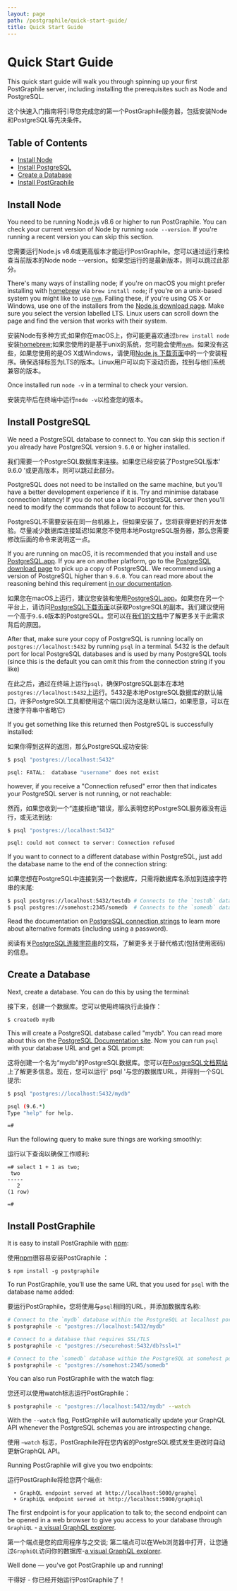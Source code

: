 ```yaml
---
layout: page
path: /postgraphile/quick-start-guide/
title: Quick Start Guide
---
```


# Quick Start Guide

This quick start guide will walk you through spinning up your first PostGraphile server, including installing the prerequisites such as Node and PostgreSQL.

这个快速入门指南将引导您完成您的第一个PostGraphile服务器，包括安装Node和PostgreSQL等先决条件。

## Table of Contents
  - [Install Node](#install-node)
  - [Install PostgreSQL](#install-postgresql)
  - [Create a Database](#create-a-database)
  - [Install PostGraphile](#install-postgraphile)

## Install Node
You need to be running Node.js v8.6 or higher to run PostGraphile. You can check your current version of Node by running `node --version`. If you're running a recent version you can skip this section.

您需要运行Node.js v8.6或更高版本才能运行PostGraphile。您可以通过运行来检查当前版本的Node node --version。如果您运行的是最新版本，则可以跳过此部分。

There's many ways of installing node; if you're on macOS you might prefer installing with [homebrew](https://brew.sh/) via `brew install node`; if you're on a unix-based system you might like to use [`nvm`](https://github.com/creationix/nvm). Failing these, if you're using OS X or Windows, use one of the installers from the [Node.js download page](https://nodejs.org/en/download/). Make sure you select the version labelled LTS. Linux users can scroll down the page and find the version that works with their system.

安装Node有多种方式;如果你在macOS上，你可能更喜欢通过`brew install node`安装[homebrew](https://brew.sh/);如果您使用的是基于unix的系统，您可能会使用[`nvm`](https://github.com/creationix/nvm)。如果没有这些，如果您使用的是OS X或Windows，请使用[Node.js 下载页面](https://nodejs.org/en/download/)中的一个安装程序。确保选择标签为LTS的版本。Linux用户可以向下滚动页面，找到与他们系统兼容的版本。

Once installed run `node -v` in a terminal to check your version.

安装完毕后在终端中运行`node -v`以检查您的版本。

## Install PostgreSQL
We need a PostgreSQL database to connect to. You can skip this section if you already have PostgreSQL version `9.6.0` or higher installed.

我们需要一个PostgreSQL数据库来连接。如果您已经安装了PostgreSQL版本' 9.6.0 '或更高版本，则可以跳过此部分。

PostgreSQL does not need to be installed on the same machine, but you'll have a better development experience if it is. Try and minimise database connection latency! If you do not use a local PostgreSQL server then you'll need to modify the commands that follow to account for this.

PostgreSQL不需要安装在同一台机器上，但如果安装了，您将获得更好的开发体验。尽量减少数据库连接延迟!如果您不使用本地PostgreSQL服务器，那么您需要修改后面的命令来说明这一点。

If you are running on macOS, it is recommended that you install and use [PostgreSQL.app](http://postgresapp.com/). If you are on another platform, go to the [PostgreSQL download page](https://www.postgresql.org/download/) to pick up a copy of PostgreSQL. We recommend using a version of PostgreSQL higher than `9.6.0`. You can read more about the reasoning behind this requirement [in our documentation](/postgraphile/requirements/).

如果您在macOS上运行，建议您安装和使用[PostgreSQL.app](http://postgresapp.com/)。如果您在另一个平台上，请访问[PostgreSQL下载页面](https://www.postgresql.org/download/)以获取PostgreSQL的副本。我们建议使用一个高于`9.6.0`版本的PostgreSQL。您可以在[我们的文档](/postgraphile/requirements/)中了解更多关于此需求背后的原因。

After that, make sure your copy of PostgreSQL is running locally on `postgres://localhost:5432` by running `psql` in a terminal. 5432 is the default port for local PostgreSQL databases and is used by many PostgreSQL tools (since this is the default you can omit this from the connection string if you like)

在此之后，通过在终端上运行`psql`，确保PostgreSQL副本在本地`postgres://localhost:5432`上运行。5432是本地PostgreSQL数据库的默认端口，许多PostgreSQL工具都使用这个端口(因为这是默认端口，如果愿意，可以在连接字符串中省略它)

If you get something like this returned then PostgreSQL is successfully installed:

如果你得到这样的返回，那么PostgreSQL成功安装:

```bash
$ psql "postgres://localhost:5432"

psql: FATAL:  database "username" does not exist
```

however, if you receive a "Connection refused" error then that indicates your PostgreSQL server is not running, or not reachable:

然而，如果您收到一个“连接拒绝”错误，那么表明您的PostgreSQL服务器没有运行，或无法到达:

```bash
$ psql "postgres://localhost:5432"

psql: could not connect to server: Connection refused
```

If you want to connect to a different database within PostgreSQL, just add the database name to the end of the connection string:

如果您想在PostgreSQL中连接到另一个数据库，只需将数据库名添加到连接字符串的末尾:

```bash
$ psql postgres://localhost:5432/testdb # Connects to the `testdb` database at `postgres://localhost:5432`
$ psql postgres://somehost:2345/somedb  # Connects to the `somedb` database at `postgres://somehost:2345`
```

Read the documentation on [PostgreSQL connection strings](https://www.postgresql.org/docs/9.6/static/libpq-connect.html#LIBPQ-CONNSTRING) to learn more about alternative formats (including using a password).

阅读有关[PostgreSQL连接字符串](https://www.postgresql.org/docs/9.6/static/libpq-connect.html#LIBPQ-CONNSTRING)的文档，了解更多关于替代格式(包括使用密码)的信息。

## Create a Database

Next, create a database. You can do this by using the terminal:

接下来，创建一个数据库。您可以使用终端执行此操作：

```
$ createdb mydb
```

This will create a PostgreSQL database called "mydb". You can read more about this on the [PostgreSQL Documentation site](https://www.postgresql.org/docs/9.6/static/tutorial-createdb.html). Now you can run `psql` with your database URL and get a SQL prompt:

这将创建一个名为“mydb”的PostgreSQL数据库。您可以在[PostgreSQL文档网站](https://www.postgresql.org/docs/9.6/static/tutorial-createdb.html)上了解更多信息。现在，您可以运行' psql '与您的数据库URL，并得到一个SQL提示:

```bash
$ psql "postgres://localhost:5432/mydb"

psql (9.6.*)
Type "help" for help.

=#
```

Run the following query to make sure things are working smoothly:

运行以下查询以确保工作顺利:

```
=# select 1 + 1 as two;
 two
-----
   2
(1 row)

=#
```

## Install PostGraphile
It is easy to install PostGraphile with [npm](https://docs.npmjs.com/getting-started/installing-node):

使用[npm](https://docs.npmjs.com/getting-started/installing-node)很容易安装PostGraphile ：

```
$ npm install -g postgraphile
```

To run PostGraphile, you’ll use the same URL that you used for `psql` with the database name added:

要运行PostGraphile，您将使用与`psql`相同的URL，并添加数据库名称:

```bash
# Connect to the `mydb` database within the PostgreSQL at localhost port 5432
$ postgraphile -c "postgres://localhost:5432/mydb"

# Connect to a database that requires SSL/TLS
$ postgraphile -c "postgres://securehost:5432/db?ssl=1"

# Connect to the `somedb` database within the PostgreSQL at somehost port 2345
$ postgraphile -c "postgres://somehost:2345/somedb"
```

You can also run PostGraphile with the watch flag:

您还可以使用watch标志运行PostGraphile：

```bash
$ postgraphile -c "postgres://localhost:5432/mydb" --watch
```

With the `--watch` flag, PostGraphile will automatically update your GraphQL API whenever the PostgreSQL schemas you are introspecting change.

使用 `—watch` 标志，PostGraphile将在您内省的PostgreSQL模式发生更改时自动更新GraphQL API。

Running PostGraphile will give you two endpoints:

运行PostGraphile将给您两个端点:

```
  ‣ GraphQL endpoint served at http://localhost:5000/graphql
  ‣ GraphiQL endpoint served at http://localhost:5000/graphiql
```

The first endpoint is for your application to talk to; the second endpoint can be opened in a web browser to give you access to your database through `GraphiQL` - [a visual GraphQL explorer](https://github.com/graphql/graphiql).

第一个端点是您的应用程序与之交谈; 第二端点可以在Web浏览器中打开，让您通过`GraphiQL`访问你的数据库-[a visual GraphQL explorer](https://github.com/graphql/graphiql).


Well done — you've got PostGraphile up and running!

干得好 - 你已经开始运行PostGraphile了！
